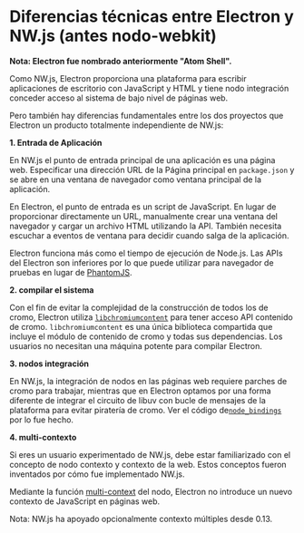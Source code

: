 # Diferencias técnicas entre Electron y NW.js (antes nodo-webkit)

**Nota: Electron fue nombrado anteriormente "Atom Shell".**

Como NW.js, Electron proporciona una plataforma para escribir aplicaciones de escritorio con JavaScript y HTML y tiene nodo integración conceder acceso al sistema de bajo nivel de páginas web.

Pero también hay diferencias fundamentales entre los dos proyectos que Electron un producto totalmente independiente de NW.js:

**1. Entrada de Aplicación**

En NW.js el punto de entrada principal de una aplicación es una página web. Especificar una dirección URL de la Página principal en `package.json` y se abre en una ventana de navegador como ventana principal de la aplicación.

En Electron, el punto de entrada es un script de JavaScript. En lugar de proporcionar directamente un URL, manualmente crear una ventana del navegador y cargar un archivo HTML utilizando la API. También necesita escuchar a eventos de ventana para decidir cuando salga de la aplicación.

Electron funciona más como el tiempo de ejecución de Node.js. Las APIs del Electron son inferiores por lo que puede utilizar para navegador de pruebas en lugar de [PhantomJS](http://phantomjs.org/).

**2. compilar el sistema**

Con el fin de evitar la complejidad de la construcción de todos los de cromo, Electron utiliza [`libchromiumcontent`](https://github.com/brightray/libchromiumcontent) para tener acceso API contenido de cromo. `libchromiumcontent` es una única biblioteca compartida que incluye el módulo de contenido de cromo y todas sus dependencias. Los usuarios no necesitan una máquina potente para compilar Electron.

**3. nodos integración**

En NW.js, la integración de nodos en las páginas web requiere parches de cromo para trabajar, mientras que en Electron optamos por una forma diferente de integrar el circuito de libuv con bucle de mensajes de la plataforma para evitar piratería de cromo. Ver el código de[`node_bindings`](https://github.com/electron/electron/tree/master/atom/common) por lo fue hecho.

**4. multi-contexto**

Si eres un usuario experimentado de NW.js, debe estar familiarizado con el concepto de nodo contexto y contexto de la web. Estos conceptos fueron inventados por cómo fue implementado NW.js.

Mediante la función [multi-context](http://strongloop.com/strongblog/whats-new-node-js-v0-12-multiple-context-execution/) del nodo, Electron no introduce un nuevo contexto de JavaScript en páginas web.

Nota: NW.js ha apoyado opcionalmente contexto múltiples desde 0.13.